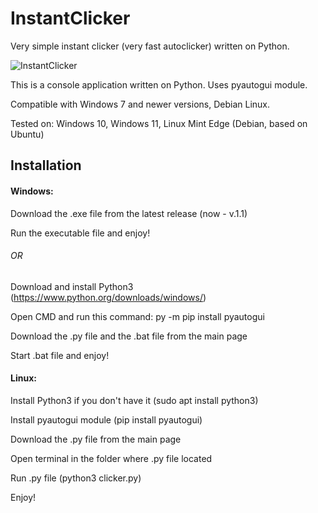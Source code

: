 # InstantClicker
Very simple instant clicker (very fast autoclicker) written on Python.

![InstantClicker](https://user-images.githubusercontent.com/105635627/177528516-fe4b81f6-ee35-4cde-a951-d7f9454375c4.jpg)

This is a console application written on Python. Uses pyautogui module.

Compatible with Windows 7 and newer versions, Debian Linux.

Tested on: Windows 10, Windows 11, Linux Mint Edge (Debian, based on Ubuntu)

## Installation

#### Windows:

Download the .exe file from the latest release (now - v.1.1)

Run the executable file and enjoy!

###### OR

Download and install Python3 (https://www.python.org/downloads/windows/)

Open CMD and run this command: py -m pip install pyautogui

Download the .py file and the .bat file from the main page

Start .bat file and enjoy!

#### Linux:

Install Python3 if you don't have it (sudo apt install python3)

Install pyautogui module (pip install pyautogui)

Download the .py file from the main page

Open terminal in the folder where .py file located

Run .py file (python3 clicker.py)

Enjoy!
